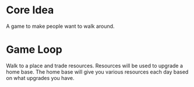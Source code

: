 # Core Idea

A game to make people want to walk around.

# Game Loop

Walk to a place and trade resources. Resources will be used to upgrade a home
base. The home base will give you various resources each day based on what
upgrades you have.
